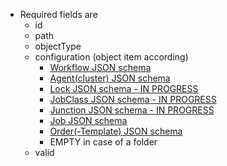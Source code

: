 * Required fields are
    * id
    * path
    * objectType
    * configuration (object item according)
    	* <a href="../../../../raml/jobscheduler/schemas/workflow/workflow-schema.json" target="workflow">Workflow JSON schema</a>
    	* <a href="../../../../raml/jobscheduler/schemas/agent/agentRef-schema.json" target="agent">Agent(cluster) JSON schema</a>
    	* <a href="../../../../raml/jobscheduler/schemas/lock/lock-schema.json" target="jobclass">Lock JSON schema - IN PROGRESS</a>
    	* <a href="../../../../raml/jobscheduler/schemas/jobclass/jobClass-schema.json" target="jobclass">JobClass JSON schema - IN PROGRESS</a>
    	* <a href="../../../../raml/jobscheduler/schemas/junction/junction-schema.json" target="junction">Junction JSON schema - IN PROGRESS</a>
    	* <a href="../../../../raml/jobscheduler/schemas/job/job-schema.json" target="job">Job JSON schema</a>
    	* <a href="../../../../raml/orderManagement/schemas/orders/orderTemplate-schema.json" target="order">Order(-Template) JSON schema</a>
    	* EMPTY in case of a folder
    * valid
